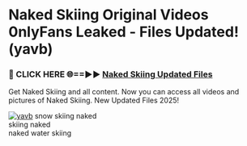 # Naked Skiing Original Videos 0nlyFans Leaked - Files Updated! (yavb)

<h3>🔴 CLICK HERE 🌐==►► <a href="https://tinyurl.com/up5wt9bj" rel="nofollow">Naked Skiing Updated Files</a></h3>

Get Naked Skiing and all content. Now you can access all videos and pictures of Naked Skiing. New Updated Files 2025!

[![yavb](https://i.imgur.com/ABiUzMV.gif)](https://tinyurl.com/up5wt9bj)
snow skiing naked<br>
skiing naked<br>
naked water skiing